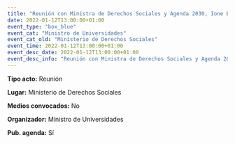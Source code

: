 ---
title: "Reunión con Ministra de Derechos Sociales y Agenda 2030, Ione Belarra"
date: 2022-01-12T13:00:00+01:00
event_type: "box_blue" 
event_cat: "Ministro de Universidades"
event_cat_old: "Ministerio de Derechos Sociales"
event_time: 2022-01-12T13:00:00+01:00
event_desc_date: 2022-01-12T13:00:00+01:00
event_desc_info: "Reunión con Ministra de Derechos Sociales y Agenda 2030, Ione Belarra"
---<p class="card-light list_schedule_description"><b>Tipo acto:</b> Reunión
</p><p class="card-light list_schedule_description"><b>Lugar:</b> Ministerio de Derechos Sociales
</p><p class="card-light list_schedule_description"><b>Medios convocados:</b> No
</p><p class="card-light list_schedule_description"><b>Organizador:</b> Ministro de Universidades </p><p class="card-light list_schedule_description"><b>Pub. agenda:</b> Sí
</p>